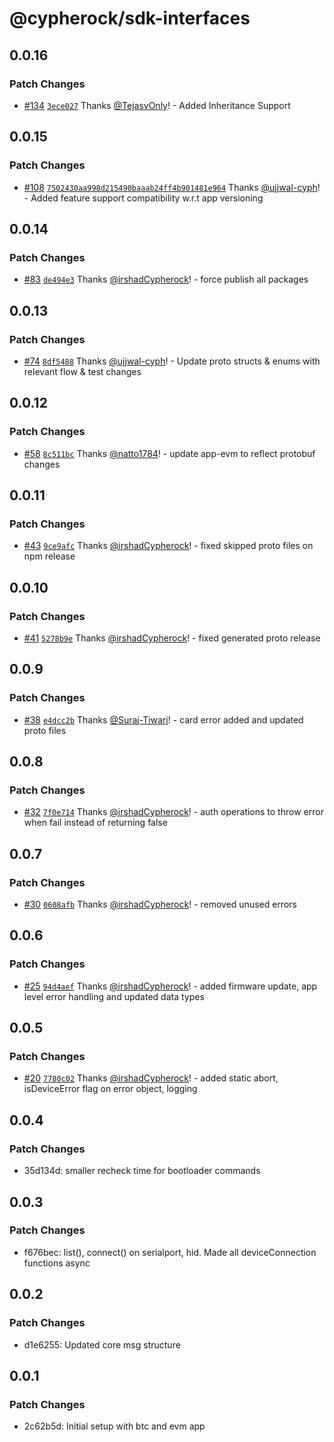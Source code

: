 # @cypherock/sdk-interfaces

## 0.0.16

### Patch Changes

- [#134](https://github.com/Cypherock/sdk/pull/134) [`3ece027`](https://github.com/Cypherock/sdk/commit/3ece0278c69471e199575644f5ccae4f25eb1e26) Thanks [@TejasvOnly](https://github.com/TejasvOnly)! - Added Inheritance Support

## 0.0.15

### Patch Changes

- [#108](https://github.com/Cypherock/sdk/pull/108) [`7502430aa998d215490baaab24ff4b901481e964`](https://github.com/Cypherock/sdk/commit/7502430aa998d215490baaab24ff4b901481e964) Thanks [@ujjwal-cyph](https://github.com/ujjwal-cyph)! - Added feature support compatibility w.r.t app versioning

## 0.0.14

### Patch Changes

- [#83](https://github.com/Cypherock/sdk/pull/83) [`de494e3`](https://github.com/Cypherock/sdk/commit/de494e3012db16826dd0428085cd75b7595df4b9) Thanks [@irshadCypherock](https://github.com/irshadCypherock)! - force publish all packages

## 0.0.13

### Patch Changes

- [#74](https://github.com/Cypherock/sdk/pull/74) [`8df5488`](https://github.com/Cypherock/sdk/commit/8df5488535bdbf0d4372dda30890e81085502098) Thanks [@ujjwal-cyph](https://github.com/ujjwal-cyph)! - Update proto structs & enums with relevant flow & test changes

## 0.0.12

### Patch Changes

- [#58](https://github.com/Cypherock/sdk/pull/58) [`8c511bc`](https://github.com/Cypherock/sdk/commit/8c511bc78c53d88e62ae77dc99f3aa863a5ce4e9) Thanks [@natto1784](https://github.com/natto1784)! - update app-evm to reflect protobuf changes

## 0.0.11

### Patch Changes

- [#43](https://github.com/Cypherock/sdk/pull/43) [`9ce9afc`](https://github.com/Cypherock/sdk/commit/9ce9afc2cd88f7c3334eda8120afe6365bc728da) Thanks [@irshadCypherock](https://github.com/irshadCypherock)! - fixed skipped proto files on npm release

## 0.0.10

### Patch Changes

- [#41](https://github.com/Cypherock/sdk/pull/41) [`5278b9e`](https://github.com/Cypherock/sdk/commit/5278b9ee6327e7835e4366cf91c087d7bb4941fd) Thanks [@irshadCypherock](https://github.com/irshadCypherock)! - fixed generated proto release

## 0.0.9

### Patch Changes

- [#38](https://github.com/Cypherock/sdk/pull/38) [`e4dcc2b`](https://github.com/Cypherock/sdk/commit/e4dcc2b2d7a91b3f4da26465e452add0aa46412b) Thanks [@Suraj-Tiwari](https://github.com/Suraj-Tiwari)! - card error added and updated proto files

## 0.0.8

### Patch Changes

- [#32](https://github.com/Cypherock/sdk/pull/32) [`7f0e714`](https://github.com/Cypherock/sdk/commit/7f0e71410c79b96d5068d6406d1a1d8ca81d18be) Thanks [@irshadCypherock](https://github.com/irshadCypherock)! - auth operations to throw error when fail instead of returning false

## 0.0.7

### Patch Changes

- [#30](https://github.com/Cypherock/sdk/pull/30) [`0608afb`](https://github.com/Cypherock/sdk/commit/0608afbdab2446027437ba41e6cceae0504a2050) Thanks [@irshadCypherock](https://github.com/irshadCypherock)! - removed unused errors

## 0.0.6

### Patch Changes

- [#25](https://github.com/Cypherock/sdk/pull/25) [`94d4aef`](https://github.com/Cypherock/sdk/commit/94d4aef281617c818745e2eac4bf724bf13dead9) Thanks [@irshadCypherock](https://github.com/irshadCypherock)! - added firmware update, app level error handling and updated data types

## 0.0.5

### Patch Changes

- [#20](https://github.com/Cypherock/sdk/pull/20) [`7780c02`](https://github.com/Cypherock/sdk/commit/7780c02bb1625d5cc5f658c252b83b20ad20324f) Thanks [@irshadCypherock](https://github.com/irshadCypherock)! - added static abort, isDeviceError flag on error object, logging

## 0.0.4

### Patch Changes

- 35d134d: smaller recheck time for bootloader commands

## 0.0.3

### Patch Changes

- f676bec: list(), connect() on serialport, hid. Made all deviceConnection functions async

## 0.0.2

### Patch Changes

- d1e6255: Updated core msg structure

## 0.0.1

### Patch Changes

- 2c62b5d: Initial setup with btc and evm app
